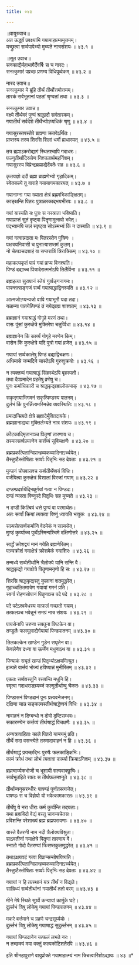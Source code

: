 ```yaml
---
title: ०४३

---
```

॥वायुरुवाच॥  
अत ऊर्द्ध्वं प्रवक्ष्यामि गयामाहात्म्यमुत्तमम्।  
यच्छ्रुत्वा सर्व्वपापेभ्यो मुच्यते नात्रसंशयः ॥ ४३.१ ॥  

॥सूत उवाच॥  
सनकाद्यैर्महाभागैर्देवर्षिः स च नारदः।  
सनत्कुमारं पप्रच्छ प्रणम्य विधिपूर्व्वकम् ॥ ४३.२ ॥  

नारद उवाच॥  
सनत्कुमार मे ब्रूहि तीर्थं तीर्थोत्तमोत्तमम्।  
तारकं सर्वभूतानां पठतां श्रृण्वतां तथा ॥ ४३.३ ॥  

सनत्कुमार उवाच॥  
वक्ष्ये तीर्थवरं पुण्यं श्राद्धादौ सर्वतारकम्।  
गयातीर्थं सर्वदेशे तीर्थेभ्योऽप्यधिकं श्रृणु ॥ ४३.४ ॥  

गयासुरस्तपस्तेपे ब्रह्मणा क्रतवेऽर्थितः।  
प्राप्तस्य तस्य शिरसि शिलां धर्मो ह्यधारयत् ॥ ४३.५ ॥  

तत्र ब्रह्माऽकरोद्यागं स्थितश्चापि गदाधरः।  
फल्गुतीर्थादिरूपेण निश्चलार्थमहर्निशम्।  
गयासुरस्य विप्रेन्द्रब्रह्माद्यैर्दैवतैः सह ॥ ४३.६ ॥  

कृतयज्ञो ददौ ब्रह्मा ब्राह्मणेभ्यो गृहादिकम्।  
स्वेतकल्पे तु वाराहे गयायागमकारयत् ॥ ४३.७ ॥  

गयानाम्ना गया ख्याता क्षेत्रं ब्रह्नमभिकाङ्क्षितम्।  
काङ्क्षन्ति पितरः पुत्रान्नरकाद्भयभीरवः ॥ ४३.८ ॥  

गयां यास्यति यः पुत्रः स नस्त्राता भविष्यति।  
गयाप्राप्तं सुतं दृष्ट्वा पितॄणामुत्सवो भवेत्।  
पद्भ्यामपि जलं स्पृष्ट्वा सोऽस्मभ्यं किं न दास्यति ॥ ४३.९ ॥  

गयां गत्वान्नदाता यः पितरस्तेन पुत्रिणः ।  
पक्षत्रयनिवासी च पुनात्यासप्तमं कुलम्।  
नो चेत्पञ्चदशाहं वा सप्तरात्रिं त्रिरात्रिकम् ॥ ४३.१० ॥  

महाकल्पकृतं पापं गयां प्राप्य विनश्यति।  
पिण्डं दद्याच्च पित्रादेरात्मनोऽपि तिलैर्विना ॥ ४३.११ ॥  

ब्रह्महत्या सुरापानं स्तेयं गुर्व्वङ्गनागमः।  
पापन्तत्सङ्गजं सर्व्वं गयाश्राद्धाद्विनश्यति ॥ ४३.१२ ॥  

आत्मजोऽप्यन्यजो वापि गयाभूमौ यदा तदा।  
यन्नाम्ना पातयेत्पिण्डं तं नयेद्ब्रह्म शाश्वतम् ॥ ४३.१३ ॥  

ब्रह्मज्ञानं गयाश्राद्धं गोगृहे मरणं तथा।  
वासः पुंसां कुरुक्षेत्रे मुक्तिरेषा चतुर्व्विधा ॥ ४३.१४ ॥  

ब्रह्मज्ञानेन किं कार्य्यं गोगृहे मरणेन किम्।  
वासेन किं कुरुक्षेत्रे यदि पुत्रो गयां व्रजेत् ॥ ४३.१५ ॥  

गयायां सर्व्वकालेषु पिण्डं दद्याद्विचक्षणः।  
अधिमासे जन्मदिने चास्तेऽपि गुरुशुक्रयोः ॥ ४३.१६ ॥  

न त्यक्तव्यं गयाश्राद्धं सिंहस्थेऽपि बृहस्पतौ।  
तथा दैवप्रमादेन प्रहतेषु व्रणेषु च।  
पुनः कर्माधिकारी च श्राद्धकृद्ब्रह्मलोकभाक् ॥ ४३.१७ ॥  

सकृद्गयाभिगमनं सकृत्पिण्डस्य पातनम्।  
दुर्लभं किं पुनर्न्नित्यमस्मिन्नेव व्यवस्थितिः ॥ ४३.१८ ॥  

प्रमादान्म्रियते क्षेत्रे ब्रह्मादेर्मुक्तिदायके।  
ब्रह्मज्ञानाद्यथा मुक्तिर्लभ्यते नात्र संशयः ॥ ४३.१९ ॥  

कीटकादिमृतानाञ्च पितॄणां तारणाय च।  
तस्मात्सर्व्वप्रयत्नेन कर्त्तव्यं सुविचक्षणैः ॥ ४३.२० ॥  

ब्रह्मप्रकल्पितान्विप्रान्हव्यकव्यादिनाऽर्च्चयेत्।  
तैस्तुष्टैस्तोषिताः सर्व्वाः पितृभिः सह देवताः ॥ ४३.२१ ॥  

मुण्डनं चोपवासश्च सर्व्वतीर्थेष्वयं विधिः।  
वर्जयित्वा कुरुक्षेत्रं विशालां विरजां गयाम् ॥ ४३.२२ ॥  

दण्डम्प्रदर्शयेद्भिक्षुर्गयां गत्वा न पिण्डदः।  
दण्डं न्यस्ता विष्णुपदे पितृभिः सह मुच्यते ॥ ४३.२३ ॥  

न दण्डी किल्बिषं धत्ते पुण्यं वा परमार्थतः।  
अतः सर्व्वां क्रियां त्यक्त्वा विष्णुं ध्यायति भावुकः ॥ ४३.२४ ॥  

सन्न्यसेत्सर्व्वकर्माणि वेदमेकं न सन्न्यसेत्।  
मुण्डं कुर्य्याच्च पूर्व्वेऽस्मिन्पश्चिमे दक्षिणोत्तरे ॥ ४३.२५ ॥  

सार्द्धं क्रोशद्वयं मानं गयेति ब्रह्मणेरितम्।  
पञ्चक्रोशं गयाक्षेत्रं क्रोशमेकं गयाशिरः ॥ ४३.२६ ॥  

तन्मध्ये सर्व्वतीर्थानि त्रैलोक्ये यानि सन्ति वै।  
श्राद्धकृद्यो गयाक्षेत्रे पितॄणामनृणो हि सः ॥ ४३.२७ ॥  

शिरसि श्राद्धकृद्यस्तु कुलानां शतमुद्धरेत्।  
गृहाच्चलितमात्रेण गयायां गमनं प्रति।  
स्वर्गा रोहणसोपानं पितॄणाञ्च पदे पदे ॥ ४३.२८ ॥  

पदे पदेऽश्वमेधस्य यत्फलं गच्छतो गयाम्।  
तत्फलञ्च भवेन्नूनं समग्रं नात्र संशयः ॥ ४३.२९ ॥  

पायसेनापि चरुणा सक्तुना पिष्टकेन वा।  
तण्डुलैः फलमूलाद्यैर्गयायां पिण्डपातनम् ॥ ४३.३० ॥  

तिलकल्केन खण्डेन गुडेन सघृतेन वा।  
केवलेनैव दध्ना वा ऊर्जेन मधुनाऽथ वा ॥ ४३.३१ ॥  

पिण्याकं सघृतं खण्डं पितृभ्योऽक्षयमित्युत।  
इज्यते वार्त्तवं भोज्यं हविष्यान्नं मुनीरितम् ॥ ४३.३२ ॥  

एकतः सर्व्ववस्तूनि रसवन्ति मधूनि हि।  
स्मृत्वा गदाधराङघ्र्यब्जं फल्गुतीर्थाम्बु चैकतः ॥ ४३.३३ ॥  

पिण्डासनं पिण्डदानं पुनः प्रत्यवनेजनम्।  
दक्षिणा चान्न सङ्कल्पस्तीर्थश्राद्धेष्वयं विधिः ॥ ४३.३४ ॥  

नावाहनं न दिग्बन्धो न दोषो दृष्टिसम्भवः।  
सकारुण्येन कर्त्तव्यं तीर्थश्राद्धं विचक्षणैः ॥ ४३.३५ ॥  

अन्यत्रावाहिताः काले पितरो यान्त्यमुं प्रति।  
तीर्थे सदा वसन्त्येते तस्मादावाहनं न हि ॥ ४३.३६ ॥  

तीर्थश्राद्धं प्रयच्छद्भिः पुरुषैः फलकाङ्क्षिभिः।  
कामं क्रोधं तथा लोभं त्यक्त्वा कार्य्या क्रियाऽनिशम् ॥ ४३.३७ ॥  

ब्रह्मचार्य्यकभोजी च भूशायी सत्यवाक्छुचिः।  
सर्व्वभूतहिते रक्तः स तीर्थफलमश्नुते ॥ ४३.३८ ॥  

तीर्थान्यनुसरन्धीरः पाषण्डं पूर्व्वतस्त्यजेत्।  
पाषण्ढः स च विज्ञेयो यो भवेत्कामकारतः ॥ ४३.३९ ॥  

तीर्थेषु ये नरा धीराः कर्म कुर्व्वन्ति तद्घताः।  
यथा ब्रह्मविदो वेद्यं वस्तु चानन्यचेतसः।  
प्रविशन्ति परेशाख्यं ब्रह्म ब्रह्मपरायणाः ॥ ४३.४० ॥  

यास्ते वैतरणी नाम नदी त्रैलोक्यविश्रुता।  
साऽवतीर्णा गयाक्षेत्रे पितॄणां तारणाय वै।  
स्नातो गोदो वैतरण्यां त्रिःसप्तकुलमुद्धरेत् ॥ ४३.४१ ॥  

तथाऽक्षयवटं गत्वा विप्रान्सन्तोषयिष्यति।  
ब्रह्मप्रकल्पितान्विप्रान्हव्यकव्यादिनाऽर्च्चयेत्।  
तैस्तुष्टैस्तोषिताः सर्व्वाः पितृभिः सह देवताः ॥ ४३.४२ ॥  

गयायां न हि तत्स्थानं यत्र तीर्थं न विद्यते।  
सान्निध्यं सर्व्वतीर्थानां गयातीर्थं ततो वरम् ॥ ४३.४३ ॥  

मीने मेषे स्थिते सूर्य्ये कन्यायां कार्मुके घटे।  
दुर्ल्लभं त्रिषु लोकेषु गयायां पिण्डपातनम् ॥ ४३.४४ ॥  

मकरे वर्त्तमाने च ग्रहणे चन्द्रसूर्य्ययोः ।  
दुर्ल्लभं त्रिषु लोकेषु गयाश्राद्धं सुदुर्ल्लभम् ॥ ४३.४५ ॥  

गयायां पिण्डदानेन यत्फलं लभते नरः।  
न तच्छक्यं मया वक्तुं कल्पकोटिशतैरपि ॥ ४३.४६ ॥  

इति श्रीमहापुराणे वायुप्रोक्ते गयामाहात्म्यं नाम त्रिचत्वारिंशोऽद्यायः ॥ ४३ ॥*